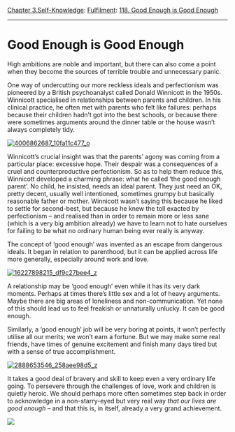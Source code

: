 [Chapter 3.Self-Knowledge](https://www.theschooloflife.com/thebookoflife/category/self-knowledge/): [Fulfilment](https://www.theschooloflife.com/thebookoflife/category/self-knowledge/fulfilment/): [118. Good Enough is Good Enough](https://www.theschooloflife.com/thebookoflife/good-enough-is-good-enough/)

* * *

# Good Enough is Good Enough

High ambitions are noble and important, but there can also come a point when they become the sources of terrible trouble and unnecessary panic.

One way of undercutting our more reckless ideals and perfectionism was pioneered by a British psychoanalyst called Donald Winnicott in the 1950s. Winnicott specialised in relationships between parents and children. In his clinical practice, he often met with parents who felt like failures: perhaps because their children hadn’t got into the best schools, or because there were sometimes arguments around the dinner table or the house wasn’t always completely tidy.

[![4006862687_10fa11c477_o](https://www.theschooloflife.com/thebookoflife/wp-content/uploads/2016/06/4006862687_10fa11c477_o.jpg)](http://www.thebookoflife.org/wp-content/uploads/2016/06/4006862687_10fa11c477_o.jpg)

Winnicott’s crucial insight was that the parents’ agony was coming from a particular place: excessive hope. Their despair was a consequences of a cruel and counterproductive perfectionism. So as to help them reduce this, Winnicott developed a charming phrase: what he called ‘the good enough parent’. No child, he insisted, needs an ideal parent. They just need an OK, pretty decent, usually well intentioned, sometimes grumpy but basically reasonable father or mother. Winnicott wasn’t saying this because he liked to settle for second-best, but because he knew the toll exacted by perfectionism – and realised than in order to remain more or less sane (which is a very big ambition already) we have to learn not to hate ourselves for failing to be what no ordinary human being ever really is anyway.

The concept of ‘good enough’ was invented as an escape from dangerous ideals. It began in relation to parenthood, but it can be applied across life more generally, especially around work and love.

[![16227898215_df9c27bee4_z](https://www.theschooloflife.com/thebookoflife/wp-content/uploads/2016/06/16227898215_df9c27bee4_z.jpg)](http://www.thebookoflife.org/wp-content/uploads/2016/06/16227898215_df9c27bee4_z.jpg)

A relationship may be ‘good enough’ even while it has its very dark moments. Perhaps at times there’s little sex and a lot of heavy arguments. Maybe there are big areas of loneliness and non-communication. Yet none of this should lead us to feel freakish or unnaturally unlucky. It can be good enough.

Similarly, a ‘good enough’ job will be very boring at points, it won’t perfectly utilise all our merits; we won’t earn a fortune. But we may make some real friends, have times of genuine excitement and finish many days tired but with a sense of true accomplishment.

[![2888653546_258aee98d5_z](https://www.theschooloflife.com/thebookoflife/wp-content/uploads/2016/06/2888653546_258aee98d5_z.jpg)](http://www.thebookoflife.org/wp-content/uploads/2016/06/2888653546_258aee98d5_z.jpg)

It takes a good deal of bravery and skill to keep even a very ordinary life going. To persevere through the challenges of love, work and children is quietly heroic. We should perhaps more often sometimes step back in order to acknowledge in a non-starry-eyed but very real way _that our lives are good enough –_ and that this is, in itself, already a very grand achievement.

[![](https://img.youtube.com/vi/RbtflLkVv4E/0.jpg)](https://www.youtube.com/embed/RbtflLkVv4E '')

